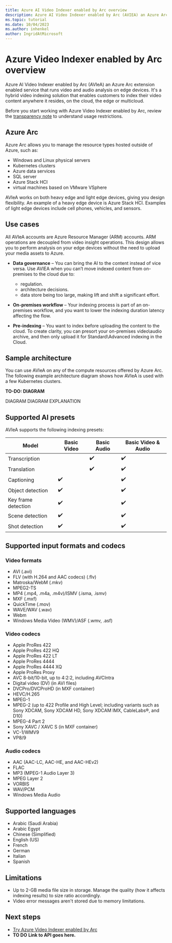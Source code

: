 ```yaml
---
title: Azure AI Video Indexer enabled by Arc overview  
description: Azure AI Video Indexer enabled by Arc (AVIEA) an Azure Arc extension enabled service that runs video and audio analysis on edge devices. It's a hybrid video indexing solution that enables customers to index their video content anywhere it resides, on the cloud, the edge or multicloud.
ms.topic: tutorial
ms.date: 10/04/2023
ms.author: inhenkel
author: IngridAtMicrosoft
---
```


# Azure Video Indexer enabled by Arc overview

Azure AI Video Indexer enabled by Arc (AVIeA) an Azure Arc extension enabled service that runs video and audio analysis on edge devices. It's a hybrid video indexing solution that enables customers to index their video content anywhere it resides, on the cloud, the edge or multicloud.

Before you start working with Azure Video Indexer enabled by Arc, review the [transparency note](/legal/azure-video-indexer/transparency-note) to understand usage restrictions.

## Azure Arc

Azure Arc allows you to manage the resource types hosted outside of Azure, such as:

- Windows and Linux physical servers
- Kubernetes clusters
- Azure data services
- SQL server
- Azure Stack HCI
- virtual machines based on VMware VSphere

AVIeA works on both heavy edge and light edge devices, giving you design flexibility. An example of a heavy edge device is Azure Stack HCI. Examples of light edge devices include cell phones, vehicles, and sensors.

## Use cases

All AVIeA accounts are Azure Resource Manager (ARM) accounts. ARM operations are decoupled from video insight operations. This design allows you to perform analysis on your edge devices without the need to upload your media assets to Azure.

- **Data governance** – You can bring the AI to the content instead of vice versa. Use AVIEA when you can’t move indexed content from on-premises to the cloud due to:
    - regulation.
    - architecture decisions.
    - data store being too large, making lift and shift a significant effort.

- **On-premises workflow** – Your indexing process is part of an on-premises workflow, and you want to lower the indexing duration latency affecting the flow.
- **Pre-indexing** – You want to index before uploading the content to the cloud. To create clarity, you can presort your on-premises video\audio archive, and then only upload it for Standard\Advanced indexing in the Cloud.

## Sample architecture

You can use AVIeA on any of the compute resources offered by Azure Arc. The following example architecture diagram shows how AVIeA is used with a few Kubernetes clusters.

**TO-DO: DIAGRAM**
<!--
DIAGRAM ::image type="content" source="media/file-name/image-name.png" lightbox=” media/file-name/image-name.png” alt-text="screenshot of the interface of the timeline tab":::--> 
DIAGRAM
DIAGRAM EXPLANATION

## Supported AI presets

AVIeA supports the following indexing presets:

| Model | Basic Video | Basic Audio | Basic Video & Audio |
|--|--|--|--|
| Transcription |  | :heavy_check_mark: | :heavy_check_mark: |
| Translation |  | :heavy_check_mark: | :heavy_check_mark: |
| Captioning | :heavy_check_mark: |  | :heavy_check_mark: |
| Object detection | :heavy_check_mark: |  | :heavy_check_mark: |
| Key frame detection | :heavy_check_mark: |  | :heavy_check_mark: |
| Scene detection | :heavy_check_mark: |  | :heavy_check_mark: |
| Shot detection | :heavy_check_mark: |  | :heavy_check_mark: |

## Supported input formats and codecs

### Video formats

- AVI (.avi)
- FLV (with H.264 and AAC codecs) (.flv)
- Matroska/WebM (.mkv)
- MPEG2-TS
- MP4 (.mp4, .m4a, .m4v)/ISMV (.isma, .ismv)
- MXF (.mxf)
- QuickTime (.mov)
- WAVE/WAV (.wav)
- Webm
- Windows Media Video (WMV)/ASF (.wmv, .asf)

### Video codecs

- Apple ProRes 422
- Apple ProRes 422 HQ
- Apple ProRes 422 LT
- Apple ProRes 4444
- Apple ProRes 4444 XQ
- Apple ProRes Proxy
- AVC 8-bit/10-bit, up to 4:2:2, including AVCIntra
- Digital video (DV) (in AVI files)
- DVCPro/DVCProHD (in MXF container)
- HEVC/H.265
- MPEG-1
- MPEG-2 (up to 422 Profile and High Level; including variants such as Sony XDCAM, Sony XDCAM HD, Sony XDCAM IMX, CableLabs®, and D10)
- MPEG-4 Part 2
- Sony XAVC / XAVC S (in MXF container)
- VC-1/WMV9
- VP8/9

### Audio codecs

- AAC (AAC-LC, AAC-HE, and AAC-HEv2)
- FLAC
- MP3 (MPEG-1 Audio Layer 3)
- MPEG Layer 2
- VORBIS
- WAV/PCM
- Windows Media Audio

## Supported languages

- Arabic (Saudi Arabia)
- Arabic Egypt
- Chinese (Simplified)
- English (US)
- French
- German
- Italian
- Spanish

## Limitations

-   Up to 2-GB media file size in storage. Manage the quality (how it affects indexing results) to size ratio accordingly.
-   Video error messages aren't stored due to memory limitations.

## Next steps

- [Try Azure Video Indexer enabled by Arc](azure-video-indexer-enabled-by-arc-tutorial.md)
- **TO DO** **Link to API goes here.**

